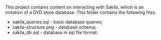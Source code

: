 This project contains content on interacting with Sakila, which is an imitation of a DVD store database. This folder contains the following files:

* sakila_queries.sql - basic database queries;
* sakila-structure.png - database schema;
* sakila_db.sql - database in sql file format.

